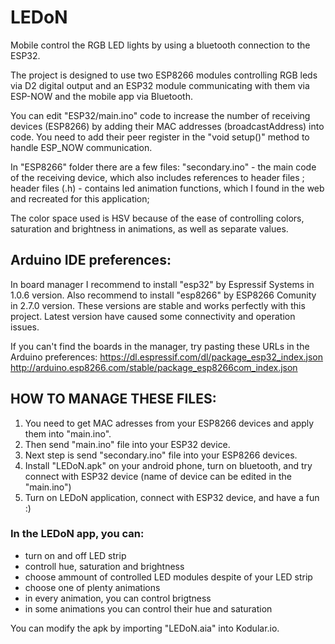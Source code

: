 # LEDoN
 Mobile control the RGB LED lights by using a bluetooth connection to the ESP32.

The project is designed to use two ESP8266 modules controlling RGB leds via D2 digital output and an ESP32 module communicating with them via ESP-NOW and the mobile app via Bluetooth.

You can edit "ESP32/main.ino" code to increase the number of receiving devices (ESP8266) by adding their MAC addresses (broadcastAddress) into code.
You need to add their peer register in the "void setup()" method to handle ESP_NOW communication.

In "ESP8266" folder there are a few files: 
"secondary.ino" - the main code of the receiving device, which also includes references to header files ; 
header files (.h) - contains led animation functions, which I found in the web and recreated for this application;

The color space used is HSV because of the ease of controlling colors, saturation and brightness in animations, as well as separate values.

## Arduino IDE preferences:
In board manager I recommend to install "esp32" by Espressif Systems in 1.0.6 version. Also recommend to install "esp8266" by ESP8266 Comunity in 2.7.0 version. These versions are stable and works perfectly with this project. Latest version have caused some connectivity and operation issues.

If you can't find the boards in the manager, try pasting these URLs in the Arduino preferences:
https://dl.espressif.com/dl/package_esp32_index.json
http://arduino.esp8266.com/stable/package_esp8266com_index.json

## HOW TO MANAGE THESE FILES:

1. You need to get MAC adresses from your ESP8266 devices and apply them into "main.ino".
2. Then send "main.ino" file into your ESP32 device.
3. Next step is send "secondary.ino" file into your ESP8266 devices.
4. Install "LEDoN.apk" on your android phone, turn on bluetooth, and try connect with ESP32 device (name of device can be edited in the "main.ino")
5. Turn on LEDoN application, connect with ESP32 device, and have a fun :)

### In the LEDoN app, you can:
- turn on and off LED strip
- controll hue, saturation and brightness
- choose ammount of controlled LED modules despite of your LED strip
- choose one of plenty animations
- in every animation, you can control brigtness
- in some animations you can control their hue and saturation 

You can modify the apk by importing "LEDoN.aia" into Kodular.io.

